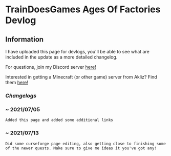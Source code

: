 # TrainDoesGames Ages Of Factories Devlog

## Information


I have uploaded this page for devlogs, you'll be able to see what are included in the update as a more detailed changelog.

For questions, join my Discord server [here!](https://discord.gg/jkxrBwvAwJ)

Interested in getting a Minecraft (or other game) server from Akliz?
Find them [here!](https://bit.ly/AklizURL)

### **_Changelogs_**


### ~ 2021/07/05

`Added this page and added some additional links`

### ~ 2021/07/13

`Did some curseforge page editing, also getting close to finishing some of the newer quests. Make sure to give me ideas it you've got any!`